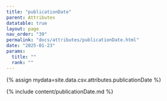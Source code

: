 ```yaml
---
title: "publicationDate"
parent: Attributes
datatable: true
layout: page
nav_order: "39"
permalink: "docs/attributes/publicationDate.html"
date: "2025-01-23"
params:
  title: ""
  rank: ""
---
```

{% assign mydata=site.data.csv.attributes.publicationDate %} 

{% include content/publicationDate.md %}
